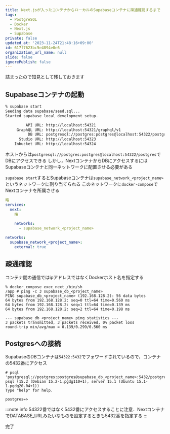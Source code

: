 ```yaml
---
title: Next.jsが入ったコンテナからローカルのSupabaseコンテナに疎通確認するまで
tags:
  - PostgreSQL
  - Docker
  - Next.js
  - Supabase
private: false
updated_at: '2023-11-24T21:48:16+09:00'
id: 617f7623bc5e4894e0e6
organization_url_name: null
slide: false
ignorePublish: false
---
```

詰まったので知見として残しておきます

## Supabaseコンテナの起動
```bash
% supabase start
Seeding data supabase/seed.sql...
Started supabase local development setup.

         API URL: http://localhost:54321
     GraphQL URL: http://localhost:54321/graphql/v1
          DB URL: postgresql://postgres:postgres@localhost:54322/postgres
      Studio URL: http://localhost:54323
    Inbucket URL: http://localhost:54324
```

ホストからは`postgresql://postgres:postgres@localhost:54322/postgres`でDBにアクセスできる
しかし，NextコンテナからDBにアクセスするにはSupabaseコンテナと同一ネットワークに配置させる必要がある

`supabase start`するとSupabaseコンテナは`supabase_network_<project_name>`というネットワークに割り当てられる
このネットワークに`docker-compose`でNextコンテナを所属させる
```docker-compose.yml
略
services: 
  next: 
    略
    
    networks:
      - supabase_network_<project_name>

networks:
  supabase_network_<project_name>:
    external: true
```

## 疎通確認
コンテナ間の通信ではipアドレスではなくDockerホスト名を指定する
```
% docker compose exec next /bin/sh
/app # ping -c 3 supabase_db_<project_name>
PING supabase_db_<project_name> (192.168.128.2): 56 data bytes
64 bytes from 192.168.128.2: seq=0 ttl=64 time=0.560 ms
64 bytes from 192.168.128.2: seq=1 ttl=64 time=0.139 ms
64 bytes from 192.168.128.2: seq=2 ttl=64 time=0.198 ms

--- supabase_db_<project_name> ping statistics ---
3 packets transmitted, 3 packets received, 0% packet loss
round-trip min/avg/max = 0.139/0.299/0.560 ms
```

## Postgresへの接続
SupabaseのDBコンテナは`54322:5432`でフォワードされているので，コンテナの5432番にアクセス
```
# psql 'postgresql://postgres:postgres@supabase_db_<project_name>:5432/postgres'             
psql (15.2 (Debian 15.2-1.pgdg110+1), server 15.1 (Ubuntu 15.1-1.pgdg20.04+1))
Type "help" for help.

postgres=> 
```

:::note info
54322番ではなく5432番にアクセスすることに注意．NextコンテナでDATABASE_URLみたいなものを設定するときも5432番を指定する
:::

完了
